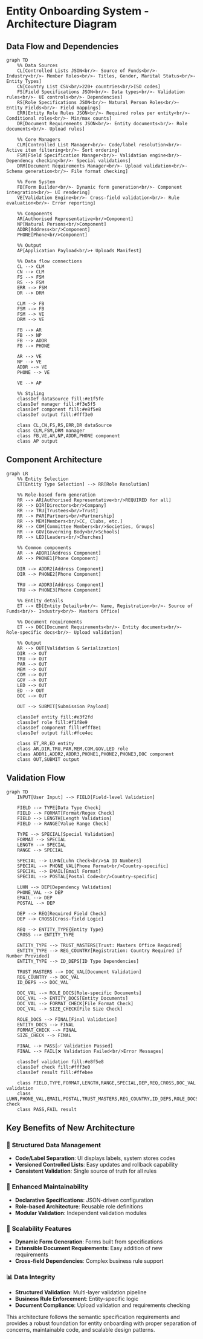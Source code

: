 # Entity Onboarding System - Architecture Diagram

## Data Flow and Dependencies

```mermaid
graph TD
    %% Data Sources
    CL[Controlled Lists JSON<br/>- Source of Funds<br/>- Industry<br/>- Member Roles<br/>- Titles, Gender, Marital Status<br/>- Entity Types] 
    CN[Country List CSV<br/>220+ countries<br/>ISO codes]
    FS[Field Specifications JSON<br/>- Data types<br/>- Validation rules<br/>- UI controls<br/>- Dependencies]
    RS[Role Specifications JSON<br/>- Natural Person Roles<br/>- Entity Fields<br/>- Field mappings]
    ERR[Entity Role Rules JSON<br/>- Required roles per entity<br/>- Conditional roles<br/>- Min/max counts]
    DR[Document Requirements JSON<br/>- Entity documents<br/>- Role documents<br/>- Upload rules]
    
    %% Core Managers
    CLM[Controlled List Manager<br/>- Code/label resolution<br/>- Active item filtering<br/>- Sort ordering]
    FSM[Field Specification Manager<br/>- Validation engine<br/>- Dependency checking<br/>- Special validations]
    DRM[Document Requirements Manager<br/>- Upload validation<br/>- Schema generation<br/>- File format checking]
    
    %% Form System
    FB[Form Builder<br/>- Dynamic form generation<br/>- Component integration<br/>- UI rendering]
    VE[Validation Engine<br/>- Cross-field validation<br/>- Rule evaluation<br/>- Error reporting]
    
    %% Components
    AR[Authorised Representative<br/>Component]
    NP[Natural Persons<br/>Component]
    ADDR[Address<br/>Component]
    PHONE[Phone<br/>Component]
    
    %% Output
    AP[Application Payload<br/>+ Uploads Manifest]
    
    %% Data flow connections
    CL --> CLM
    CN --> CLM
    FS --> FSM
    RS --> FSM
    ERR --> FSM
    DR --> DRM
    
    CLM --> FB
    FSM --> FB
    FSM --> VE
    DRM --> VE
    
    FB --> AR
    FB --> NP
    FB --> ADDR
    FB --> PHONE
    
    AR --> VE
    NP --> VE
    ADDR --> VE
    PHONE --> VE
    
    VE --> AP
    
    %% Styling
    classDef dataSource fill:#e1f5fe
    classDef manager fill:#f3e5f5
    classDef component fill:#e8f5e8
    classDef output fill:#fff3e0
    
    class CL,CN,FS,RS,ERR,DR dataSource
    class CLM,FSM,DRM manager
    class FB,VE,AR,NP,ADDR,PHONE component
    class AP output
```

## Component Architecture

```mermaid
graph LR
    %% Entity Selection
    ET[Entity Type Selection] --> RR[Role Resolution]
    
    %% Role-based form generation
    RR --> AR[Authorised Representative<br/>REQUIRED for all]
    RR --> DIR[Directors<br/>Company]
    RR --> TRU[Trustees<br/>Trust]
    RR --> PAR[Partners<br/>Partnership]
    RR --> MEM[Members<br/>CC, Clubs, etc.]
    RR --> COM[Committee Members<br/>Societies, Groups]
    RR --> GOV[Governing Body<br/>Schools]
    RR --> LED[Leaders<br/>Churches]
    
    %% Common components
    AR --> ADDR1[Address Component]
    AR --> PHONE1[Phone Component]
    
    DIR --> ADDR2[Address Component]
    DIR --> PHONE2[Phone Component]
    
    TRU --> ADDR3[Address Component]
    TRU --> PHONE3[Phone Component]
    
    %% Entity details
    ET --> ED[Entity Details<br/>- Name, Registration<br/>- Source of Funds<br/>- Industry<br/>- Masters Office]
    
    %% Document requirements
    ET --> DOC[Document Requirements<br/>- Entity documents<br/>- Role-specific docs<br/>- Upload validation]
    
    %% Output
    AR --> OUT[Validation & Serialization]
    DIR --> OUT
    TRU --> OUT
    PAR --> OUT
    MEM --> OUT
    COM --> OUT
    GOV --> OUT
    LED --> OUT
    ED --> OUT
    DOC --> OUT
    
    OUT --> SUBMIT[Submission Payload]
    
    classDef entity fill:#e3f2fd
    classDef role fill:#f1f8e9
    classDef component fill:#fff8e1
    classDef output fill:#fce4ec
    
    class ET,RR,ED entity
    class AR,DIR,TRU,PAR,MEM,COM,GOV,LED role
    class ADDR1,ADDR2,ADDR3,PHONE1,PHONE2,PHONE3,DOC component
    class OUT,SUBMIT output
```

## Validation Flow

```mermaid
graph TD
    INPUT[User Input] --> FIELD[Field-level Validation]
    
    FIELD --> TYPE[Data Type Check]
    FIELD --> FORMAT[Format/Regex Check]
    FIELD --> LENGTH[Length Validation]
    FIELD --> RANGE[Value Range Check]
    
    TYPE --> SPECIAL[Special Validation]
    FORMAT --> SPECIAL
    LENGTH --> SPECIAL
    RANGE --> SPECIAL
    
    SPECIAL --> LUHN[Luhn Check<br/>SA ID Numbers]
    SPECIAL --> PHONE_VAL[Phone Format<br/>Country-specific]
    SPECIAL --> EMAIL[Email Format]
    SPECIAL --> POSTAL[Postal Code<br/>Country-specific]
    
    LUHN --> DEP[Dependency Validation]
    PHONE_VAL --> DEP
    EMAIL --> DEP
    POSTAL --> DEP
    
    DEP --> REQ[Required Field Check]
    DEP --> CROSS[Cross-field Logic]
    
    REQ --> ENTITY_TYPE{Entity Type}
    CROSS --> ENTITY_TYPE
    
    ENTITY_TYPE --> TRUST_MASTERS[Trust: Masters Office Required]
    ENTITY_TYPE --> REG_COUNTRY[Registration: Country Required if Number Provided]
    ENTITY_TYPE --> ID_DEPS[ID Type Dependencies]
    
    TRUST_MASTERS --> DOC_VAL[Document Validation]
    REG_COUNTRY --> DOC_VAL
    ID_DEPS --> DOC_VAL
    
    DOC_VAL --> ROLE_DOCS[Role-specific Documents]
    DOC_VAL --> ENTITY_DOCS[Entity Documents]
    DOC_VAL --> FORMAT_CHECK[File Format Check]
    DOC_VAL --> SIZE_CHECK[File Size Check]
    
    ROLE_DOCS --> FINAL[Final Validation]
    ENTITY_DOCS --> FINAL
    FORMAT_CHECK --> FINAL
    SIZE_CHECK --> FINAL
    
    FINAL --> PASS[✅ Validation Passed]
    FINAL --> FAIL[❌ Validation Failed<br/>Error Messages]
    
    classDef validation fill:#e8f5e8
    classDef check fill:#fff3e0
    classDef result fill:#ffebee
    
    class FIELD,TYPE,FORMAT,LENGTH,RANGE,SPECIAL,DEP,REQ,CROSS,DOC_VAL validation
    class LUHN,PHONE_VAL,EMAIL,POSTAL,TRUST_MASTERS,REG_COUNTRY,ID_DEPS,ROLE_DOCS,ENTITY_DOCS,FORMAT_CHECK,SIZE_CHECK check
    class PASS,FAIL result
```

## Key Benefits of New Architecture

### 🎯 **Structured Data Management**
- **Code/Label Separation**: UI displays labels, system stores codes
- **Versioned Controlled Lists**: Easy updates and rollback capability
- **Consistent Validation**: Single source of truth for all rules

### 🔧 **Enhanced Maintainability**
- **Declarative Specifications**: JSON-driven configuration
- **Role-based Architecture**: Reusable role definitions
- **Modular Validation**: Independent validation modules

### 🚀 **Scalability Features**
- **Dynamic Form Generation**: Forms built from specifications
- **Extensible Document Requirements**: Easy addition of new requirements
- **Cross-field Dependencies**: Complex business rule support

### 📊 **Data Integrity**
- **Structured Validation**: Multi-layer validation pipeline
- **Business Rule Enforcement**: Entity-specific logic
- **Document Compliance**: Upload validation and requirements checking

This architecture follows the semantic specification requirements and provides a robust foundation for entity onboarding with proper separation of concerns, maintainable code, and scalable design patterns.
